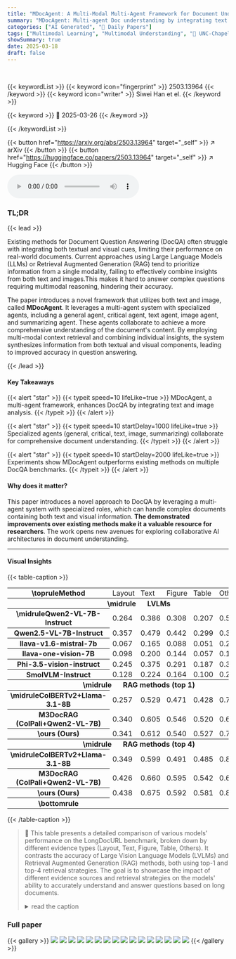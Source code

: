 ```yaml
---
title: "MDocAgent: A Multi-Modal Multi-Agent Framework for Document Understanding"
summary: "MDocAgent: Multi-agent Doc understanding by integrating text and image for better accuracy."
categories: ["AI Generated", "🤗 Daily Papers"]
tags: ["Multimodal Learning", "Multimodal Understanding", "🏢 UNC-Chapel Hill",]
showSummary: true
date: 2025-03-18
draft: false
---
```


<br>

{{< keywordList >}}
{{< keyword icon="fingerprint" >}} 2503.13964 {{< /keyword >}}
{{< keyword icon="writer" >}} Siwei Han et el. {{< /keyword >}}
 
{{< keyword >}} 🤗 2025-03-26 {{< /keyword >}}
 
{{< /keywordList >}}

{{< button href="https://arxiv.org/abs/2503.13964" target="_self" >}}
↗ arXiv
{{< /button >}}
{{< button href="https://huggingface.co/papers/2503.13964" target="_self" >}}
↗ Hugging Face
{{< /button >}}



<audio controls>
    <source src="https://ai-paper-reviewer.com/2503.13964/podcast.wav" type="audio/wav">
    Your browser does not support the audio element.
</audio>


### TL;DR


{{< lead >}}

Existing methods for Document Question Answering (DocQA) often struggle with integrating both textual and visual cues, limiting their performance on real-world documents. Current approaches using Large Language Models (LLMs) or Retrieval Augmented Generation (RAG) tend to prioritize information from a single modality, failing to effectively combine insights from both text and images.This makes it hard to answer complex questions requiring multimodal reasoning, hindering their accuracy.



The paper introduces a novel framework that utilizes both text and image, called **MDocAgent**. It leverages a multi-agent system with specialized agents, including a general agent, critical agent, text agent, image agent, and summarizing agent. These agents collaborate to achieve a more comprehensive understanding of the document's content. By employing multi-modal context retrieval and combining individual insights, the system synthesizes information from both textual and visual components, leading to improved accuracy in question answering.

{{< /lead >}}


#### Key Takeaways

{{< alert "star" >}}
{{< typeit speed=10 lifeLike=true >}} MDocAgent, a multi-agent framework, enhances DocQA by integrating text and image analysis. {{< /typeit >}}
{{< /alert >}}

{{< alert "star" >}}
{{< typeit speed=10 startDelay=1000 lifeLike=true >}} Specialized agents (general, critical, text, image, summarizing) collaborate for comprehensive document understanding. {{< /typeit >}}
{{< /alert >}}

{{< alert "star" >}}
{{< typeit speed=10 startDelay=2000 lifeLike=true >}} Experiments show MDocAgent outperforms existing methods on multiple DocQA benchmarks. {{< /typeit >}}
{{< /alert >}}

#### Why does it matter?
This paper introduces a novel approach to DocQA by leveraging a multi-agent system with specialized roles, which can handle complex documents containing both text and visual information. **The demonstrated improvements over existing methods make it a valuable resource for researchers**. The work opens new avenues for exploring collaborative AI architectures in document understanding.

------
#### Visual Insights





{{< table-caption >}}
<table class="ltx_tabular ltx_figure_panel ltx_guessed_headers ltx_align_middle" id="id1.2">
<tbody class="ltx_tbody">
<tr class="ltx_tr" id="id1.2.1.1">
<th class="ltx_td ltx_align_left ltx_th ltx_th_row" id="id1.2.1.1.1" style="padding:1pt 5.0pt;">
<span class="ltx_ERROR undefined" id="id1.2.1.1.1.1">\toprule</span><span class="ltx_text ltx_font_bold" id="id1.2.1.1.1.2">Method</span>
</th>
<td class="ltx_td ltx_align_center" id="id1.2.1.1.2" style="padding:1pt 5.0pt;"><span class="ltx_text ltx_font_bold" id="id1.2.1.1.2.1">Layout</span></td>
<td class="ltx_td ltx_align_center" id="id1.2.1.1.3" style="padding:1pt 5.0pt;"><span class="ltx_text ltx_font_bold" id="id1.2.1.1.3.1">Text</span></td>
<td class="ltx_td ltx_align_center" id="id1.2.1.1.4" style="padding:1pt 5.0pt;"><span class="ltx_text ltx_font_bold" id="id1.2.1.1.4.1">Figure</span></td>
<td class="ltx_td ltx_align_center" id="id1.2.1.1.5" style="padding:1pt 5.0pt;"><span class="ltx_text ltx_font_bold" id="id1.2.1.1.5.1">Table</span></td>
<td class="ltx_td ltx_align_center" id="id1.2.1.1.6" style="padding:1pt 5.0pt;"><span class="ltx_text ltx_font_bold" id="id1.2.1.1.6.1">Others</span></td>
<td class="ltx_td ltx_align_center" id="id1.2.1.1.7" style="padding:1pt 5.0pt;"><span class="ltx_text ltx_font_bold" id="id1.2.1.1.7.1">Avg</span></td>
</tr>
<tr class="ltx_tr" id="id1.2.2.2">
<th class="ltx_td ltx_align_left ltx_th ltx_th_row" colspan="7" id="id1.2.2.2.1" style="padding:1pt 5.0pt;">
<span class="ltx_ERROR undefined" id="id1.2.2.2.1.1">\midrule</span>      <span class="ltx_text ltx_font_italic" id="id1.2.2.2.1.2">LVLMs</span>
</th>
</tr>
<tr class="ltx_tr" id="id1.2.3.3">
<th class="ltx_td ltx_align_left ltx_th ltx_th_row" id="id1.2.3.3.1" style="padding:1pt 5.0pt;">
<span class="ltx_ERROR undefined" id="id1.2.3.3.1.1">\midrule</span>Qwen2-VL-7B-Instruct</th>
<td class="ltx_td ltx_align_center" id="id1.2.3.3.2" style="padding:1pt 5.0pt;">0.264</td>
<td class="ltx_td ltx_align_center" id="id1.2.3.3.3" style="padding:1pt 5.0pt;">0.386</td>
<td class="ltx_td ltx_align_center" id="id1.2.3.3.4" style="padding:1pt 5.0pt;">0.308</td>
<td class="ltx_td ltx_align_center" id="id1.2.3.3.5" style="padding:1pt 5.0pt;">0.207</td>
<td class="ltx_td ltx_align_center" id="id1.2.3.3.6" style="padding:1pt 5.0pt;">0.500</td>
<td class="ltx_td ltx_align_center" id="id1.2.3.3.7" style="padding:1pt 5.0pt;">0.296</td>
</tr>
<tr class="ltx_tr" id="id1.2.4.4">
<th class="ltx_td ltx_align_left ltx_th ltx_th_row" id="id1.2.4.4.1" style="padding:1pt 5.0pt;">Qwen2.5-VL-7B-Instruct</th>
<td class="ltx_td ltx_align_center" id="id1.2.4.4.2" style="padding:1pt 5.0pt;">0.357</td>
<td class="ltx_td ltx_align_center" id="id1.2.4.4.3" style="padding:1pt 5.0pt;">0.479</td>
<td class="ltx_td ltx_align_center" id="id1.2.4.4.4" style="padding:1pt 5.0pt;">0.442</td>
<td class="ltx_td ltx_align_center" id="id1.2.4.4.5" style="padding:1pt 5.0pt;">0.299</td>
<td class="ltx_td ltx_align_center" id="id1.2.4.4.6" style="padding:1pt 5.0pt;">0.375</td>
<td class="ltx_td ltx_align_center" id="id1.2.4.4.7" style="padding:1pt 5.0pt;">0.389</td>
</tr>
<tr class="ltx_tr" id="id1.2.5.5">
<th class="ltx_td ltx_align_left ltx_th ltx_th_row" id="id1.2.5.5.1" style="padding:1pt 5.0pt;">llava-v1.6-mistral-7b</th>
<td class="ltx_td ltx_align_center" id="id1.2.5.5.2" style="padding:1pt 5.0pt;">0.067</td>
<td class="ltx_td ltx_align_center" id="id1.2.5.5.3" style="padding:1pt 5.0pt;">0.165</td>
<td class="ltx_td ltx_align_center" id="id1.2.5.5.4" style="padding:1pt 5.0pt;">0.088</td>
<td class="ltx_td ltx_align_center" id="id1.2.5.5.5" style="padding:1pt 5.0pt;">0.051</td>
<td class="ltx_td ltx_align_center" id="id1.2.5.5.6" style="padding:1pt 5.0pt;">0.250</td>
<td class="ltx_td ltx_align_center" id="id1.2.5.5.7" style="padding:1pt 5.0pt;">0.099</td>
</tr>
<tr class="ltx_tr" id="id1.2.6.6">
<th class="ltx_td ltx_align_left ltx_th ltx_th_row" id="id1.2.6.6.1" style="padding:1pt 5.0pt;">llava-one-vision-7B</th>
<td class="ltx_td ltx_align_center" id="id1.2.6.6.2" style="padding:1pt 5.0pt;">0.098</td>
<td class="ltx_td ltx_align_center" id="id1.2.6.6.3" style="padding:1pt 5.0pt;">0.200</td>
<td class="ltx_td ltx_align_center" id="id1.2.6.6.4" style="padding:1pt 5.0pt;">0.144</td>
<td class="ltx_td ltx_align_center" id="id1.2.6.6.5" style="padding:1pt 5.0pt;">0.057</td>
<td class="ltx_td ltx_align_center" id="id1.2.6.6.6" style="padding:1pt 5.0pt;">0.125</td>
<td class="ltx_td ltx_align_center" id="id1.2.6.6.7" style="padding:1pt 5.0pt;">0.126</td>
</tr>
<tr class="ltx_tr" id="id1.2.7.7">
<th class="ltx_td ltx_align_left ltx_th ltx_th_row" id="id1.2.7.7.1" style="padding:1pt 5.0pt;">Phi-3.5-vision-instruct</th>
<td class="ltx_td ltx_align_center" id="id1.2.7.7.2" style="padding:1pt 5.0pt;">0.245</td>
<td class="ltx_td ltx_align_center" id="id1.2.7.7.3" style="padding:1pt 5.0pt;">0.375</td>
<td class="ltx_td ltx_align_center" id="id1.2.7.7.4" style="padding:1pt 5.0pt;">0.291</td>
<td class="ltx_td ltx_align_center" id="id1.2.7.7.5" style="padding:1pt 5.0pt;">0.187</td>
<td class="ltx_td ltx_align_center" id="id1.2.7.7.6" style="padding:1pt 5.0pt;">0.375</td>
<td class="ltx_td ltx_align_center" id="id1.2.7.7.7" style="padding:1pt 5.0pt;">0.280</td>
</tr>
<tr class="ltx_tr" id="id1.2.8.8">
<th class="ltx_td ltx_align_left ltx_th ltx_th_row" id="id1.2.8.8.1" style="padding:1pt 5.0pt;">SmolVLM-Instruct</th>
<td class="ltx_td ltx_align_center" id="id1.2.8.8.2" style="padding:1pt 5.0pt;">0.128</td>
<td class="ltx_td ltx_align_center" id="id1.2.8.8.3" style="padding:1pt 5.0pt;">0.224</td>
<td class="ltx_td ltx_align_center" id="id1.2.8.8.4" style="padding:1pt 5.0pt;">0.164</td>
<td class="ltx_td ltx_align_center" id="id1.2.8.8.5" style="padding:1pt 5.0pt;">0.100</td>
<td class="ltx_td ltx_align_center" id="id1.2.8.8.6" style="padding:1pt 5.0pt;">0.250</td>
<td class="ltx_td ltx_align_center" id="id1.2.8.8.7" style="padding:1pt 5.0pt;">0.163</td>
</tr>
<tr class="ltx_tr" id="id1.2.9.9">
<th class="ltx_td ltx_align_left ltx_th ltx_th_row" colspan="7" id="id1.2.9.9.1" style="padding:1pt 5.0pt;">
<span class="ltx_ERROR undefined" id="id1.2.9.9.1.1">\midrule</span>      <span class="ltx_text ltx_font_italic" id="id1.2.9.9.1.2">RAG methods (top 1)</span>
</th>
</tr>
<tr class="ltx_tr" id="id1.2.10.10">
<th class="ltx_td ltx_align_left ltx_th ltx_th_row" id="id1.2.10.10.1" style="padding:1pt 5.0pt;">
<span class="ltx_ERROR undefined" id="id1.2.10.10.1.1">\midrule</span>ColBERTv2+Llama-3.1-8B</th>
<td class="ltx_td ltx_align_center" id="id1.2.10.10.2" style="padding:1pt 5.0pt;">0.257</td>
<td class="ltx_td ltx_align_center" id="id1.2.10.10.3" style="padding:1pt 5.0pt;">0.529</td>
<td class="ltx_td ltx_align_center" id="id1.2.10.10.4" style="padding:1pt 5.0pt;">0.471</td>
<td class="ltx_td ltx_align_center" id="id1.2.10.10.5" style="padding:1pt 5.0pt;">0.428</td>
<td class="ltx_td ltx_align_center" id="id1.2.10.10.6" style="padding:1pt 5.0pt;"><span class="ltx_text ltx_font_bold" id="id1.2.10.10.6.1">0.775</span></td>
<td class="ltx_td ltx_align_center" id="id1.2.10.10.7" style="padding:1pt 5.0pt;">0.429</td>
</tr>
<tr class="ltx_tr" id="id1.2.11.11">
<th class="ltx_td ltx_align_left ltx_th ltx_th_row" id="id1.2.11.11.1" style="padding:1pt 5.0pt;">M3DocRAG (ColPali+Qwen2-VL-7B)</th>
<td class="ltx_td ltx_align_center" id="id1.2.11.11.2" style="padding:1pt 5.0pt;">0.340</td>
<td class="ltx_td ltx_align_center" id="id1.2.11.11.3" style="padding:1pt 5.0pt;">0.605</td>
<td class="ltx_td ltx_align_center" id="id1.2.11.11.4" style="padding:1pt 5.0pt;"><span class="ltx_text ltx_font_bold" id="id1.2.11.11.4.1">0.546</span></td>
<td class="ltx_td ltx_align_center" id="id1.2.11.11.5" style="padding:1pt 5.0pt;">0.520</td>
<td class="ltx_td ltx_align_center" id="id1.2.11.11.6" style="padding:1pt 5.0pt;">0.625</td>
<td class="ltx_td ltx_align_center" id="id1.2.11.11.7" style="padding:1pt 5.0pt;">0.506</td>
</tr>
<tr class="ltx_tr" id="id1.2.12.12">
<th class="ltx_td ltx_align_left ltx_th ltx_th_row" id="id1.2.12.12.1" style="padding:1pt 5.0pt;">
<span class="ltx_ERROR undefined" id="id1.2.12.12.1.1">\ours</span><span class="ltx_text ltx_font_bold" id="id1.2.12.12.1.2"> (Ours)</span>
</th>
<td class="ltx_td ltx_align_center" id="id1.2.12.12.2" style="padding:1pt 5.0pt;"><span class="ltx_text ltx_font_bold" id="id1.2.12.12.2.1">0.341</span></td>
<td class="ltx_td ltx_align_center" id="id1.2.12.12.3" style="padding:1pt 5.0pt;"><span class="ltx_text ltx_font_bold" id="id1.2.12.12.3.1">0.612</span></td>
<td class="ltx_td ltx_align_center" id="id1.2.12.12.4" style="padding:1pt 5.0pt;">0.540</td>
<td class="ltx_td ltx_align_center" id="id1.2.12.12.5" style="padding:1pt 5.0pt;"><span class="ltx_text ltx_font_bold" id="id1.2.12.12.5.1">0.527</span></td>
<td class="ltx_td ltx_align_center" id="id1.2.12.12.6" style="padding:1pt 5.0pt;">0.750</td>
<td class="ltx_td ltx_align_center" id="id1.2.12.12.7" style="padding:1pt 5.0pt;"><span class="ltx_text ltx_font_bold" id="id1.2.12.12.7.1">0.517</span></td>
</tr>
<tr class="ltx_tr" id="id1.2.13.13">
<th class="ltx_td ltx_align_left ltx_th ltx_th_row" colspan="7" id="id1.2.13.13.1" style="padding:1pt 5.0pt;">
<span class="ltx_ERROR undefined" id="id1.2.13.13.1.1">\midrule</span>      <span class="ltx_text ltx_font_italic" id="id1.2.13.13.1.2">RAG methods (top 4)</span>
</th>
</tr>
<tr class="ltx_tr" id="id1.2.14.14">
<th class="ltx_td ltx_align_left ltx_th ltx_th_row" id="id1.2.14.14.1" style="padding:1pt 5.0pt;">
<span class="ltx_ERROR undefined" id="id1.2.14.14.1.1">\midrule</span>ColBERTv2+Llama-3.1-8B</th>
<td class="ltx_td ltx_align_center" id="id1.2.14.14.2" style="padding:1pt 5.0pt;">0.349</td>
<td class="ltx_td ltx_align_center" id="id1.2.14.14.3" style="padding:1pt 5.0pt;">0.599</td>
<td class="ltx_td ltx_align_center" id="id1.2.14.14.4" style="padding:1pt 5.0pt;">0.491</td>
<td class="ltx_td ltx_align_center" id="id1.2.14.14.5" style="padding:1pt 5.0pt;">0.485</td>
<td class="ltx_td ltx_align_center" id="id1.2.14.14.6" style="padding:1pt 5.0pt;"><span class="ltx_text ltx_font_bold" id="id1.2.14.14.6.1">0.875</span></td>
<td class="ltx_td ltx_align_center" id="id1.2.14.14.7" style="padding:1pt 5.0pt;">0.491</td>
</tr>
<tr class="ltx_tr" id="id1.2.15.15">
<th class="ltx_td ltx_align_left ltx_th ltx_th_row" id="id1.2.15.15.1" style="padding:1pt 5.0pt;">M3DocRAG (ColPali+Qwen2-VL-7B)</th>
<td class="ltx_td ltx_align_center" id="id1.2.15.15.2" style="padding:1pt 5.0pt;">0.426</td>
<td class="ltx_td ltx_align_center" id="id1.2.15.15.3" style="padding:1pt 5.0pt;">0.660</td>
<td class="ltx_td ltx_align_center" id="id1.2.15.15.4" style="padding:1pt 5.0pt;">0.595</td>
<td class="ltx_td ltx_align_center" id="id1.2.15.15.5" style="padding:1pt 5.0pt;">0.542</td>
<td class="ltx_td ltx_align_center" id="id1.2.15.15.6" style="padding:1pt 5.0pt;">0.625</td>
<td class="ltx_td ltx_align_center" id="id1.2.15.15.7" style="padding:1pt 5.0pt;">0.554</td>
</tr>
<tr class="ltx_tr" id="id1.2.16.16">
<th class="ltx_td ltx_align_left ltx_th ltx_th_row" id="id1.2.16.16.1" style="padding:1pt 5.0pt;">
<span class="ltx_ERROR undefined" id="id1.2.16.16.1.1">\ours</span><span class="ltx_text ltx_font_bold" id="id1.2.16.16.1.2"> (Ours)</span>
</th>
<td class="ltx_td ltx_align_center" id="id1.2.16.16.2" style="padding:1pt 5.0pt;"><span class="ltx_text ltx_font_bold" id="id1.2.16.16.2.1">0.438</span></td>
<td class="ltx_td ltx_align_center" id="id1.2.16.16.3" style="padding:1pt 5.0pt;"><span class="ltx_text ltx_font_bold" id="id1.2.16.16.3.1">0.675</span></td>
<td class="ltx_td ltx_align_center" id="id1.2.16.16.4" style="padding:1pt 5.0pt;"><span class="ltx_text ltx_font_bold" id="id1.2.16.16.4.1">0.592</span></td>
<td class="ltx_td ltx_align_center" id="id1.2.16.16.5" style="padding:1pt 5.0pt;"><span class="ltx_text ltx_font_bold" id="id1.2.16.16.5.1">0.581</span></td>
<td class="ltx_td ltx_align_center" id="id1.2.16.16.6" style="padding:1pt 5.0pt;"><span class="ltx_text ltx_font_bold" id="id1.2.16.16.6.1">0.875</span></td>
<td class="ltx_td ltx_align_center" id="id1.2.16.16.7" style="padding:1pt 5.0pt;"><span class="ltx_text ltx_font_bold" id="id1.2.16.16.7.1">0.578</span></td>
</tr>
<tr class="ltx_tr" id="id1.2.17.17">
<th class="ltx_td ltx_align_left ltx_th ltx_th_row" id="id1.2.17.17.1" style="padding:1pt 5.0pt;"><span class="ltx_ERROR undefined" id="id1.2.17.17.1.1">\bottomrule</span></th>
<td class="ltx_td" id="id1.2.17.17.2" style="padding:1pt 5.0pt;"></td>
<td class="ltx_td" id="id1.2.17.17.3" style="padding:1pt 5.0pt;"></td>
<td class="ltx_td" id="id1.2.17.17.4" style="padding:1pt 5.0pt;"></td>
<td class="ltx_td" id="id1.2.17.17.5" style="padding:1pt 5.0pt;"></td>
<td class="ltx_td" id="id1.2.17.17.6" style="padding:1pt 5.0pt;"></td>
<td class="ltx_td" id="id1.2.17.17.7" style="padding:1pt 5.0pt;"></td>
</tr>
</tbody>
</table>{{< /table-caption >}}

> 🔼 This table presents a detailed comparison of various models' performance on the LongDocURL benchmark, broken down by different evidence types (Layout, Text, Figure, Table, Others).  It contrasts the accuracy of Large Vision Language Models (LVLMs) and Retrieval Augmented Generation (RAG) methods, both using top-1 and top-4 retrieval strategies.  The goal is to showcase the impact of different evidence sources and retrieval strategies on the models' ability to accurately understand and answer questions based on long documents.
> <details>
> <summary>read the caption</summary>
> Table \thetable: Performance comparison across different evidence source on LongDocURL.
> </details>





### Full paper

{{< gallery >}}
<img src="https://ai-paper-reviewer.com/2503.13964/1.png" class="grid-w50 md:grid-w33 xl:grid-w25" />
<img src="https://ai-paper-reviewer.com/2503.13964/2.png" class="grid-w50 md:grid-w33 xl:grid-w25" />
<img src="https://ai-paper-reviewer.com/2503.13964/3.png" class="grid-w50 md:grid-w33 xl:grid-w25" />
<img src="https://ai-paper-reviewer.com/2503.13964/4.png" class="grid-w50 md:grid-w33 xl:grid-w25" />
<img src="https://ai-paper-reviewer.com/2503.13964/5.png" class="grid-w50 md:grid-w33 xl:grid-w25" />
<img src="https://ai-paper-reviewer.com/2503.13964/6.png" class="grid-w50 md:grid-w33 xl:grid-w25" />
<img src="https://ai-paper-reviewer.com/2503.13964/7.png" class="grid-w50 md:grid-w33 xl:grid-w25" />
<img src="https://ai-paper-reviewer.com/2503.13964/8.png" class="grid-w50 md:grid-w33 xl:grid-w25" />
<img src="https://ai-paper-reviewer.com/2503.13964/9.png" class="grid-w50 md:grid-w33 xl:grid-w25" />
<img src="https://ai-paper-reviewer.com/2503.13964/10.png" class="grid-w50 md:grid-w33 xl:grid-w25" />
<img src="https://ai-paper-reviewer.com/2503.13964/11.png" class="grid-w50 md:grid-w33 xl:grid-w25" />
<img src="https://ai-paper-reviewer.com/2503.13964/12.png" class="grid-w50 md:grid-w33 xl:grid-w25" />
<img src="https://ai-paper-reviewer.com/2503.13964/13.png" class="grid-w50 md:grid-w33 xl:grid-w25" />
<img src="https://ai-paper-reviewer.com/2503.13964/14.png" class="grid-w50 md:grid-w33 xl:grid-w25" />
<img src="https://ai-paper-reviewer.com/2503.13964/15.png" class="grid-w50 md:grid-w33 xl:grid-w25" />
<img src="https://ai-paper-reviewer.com/2503.13964/16.png" class="grid-w50 md:grid-w33 xl:grid-w25" />
{{< /gallery >}}
